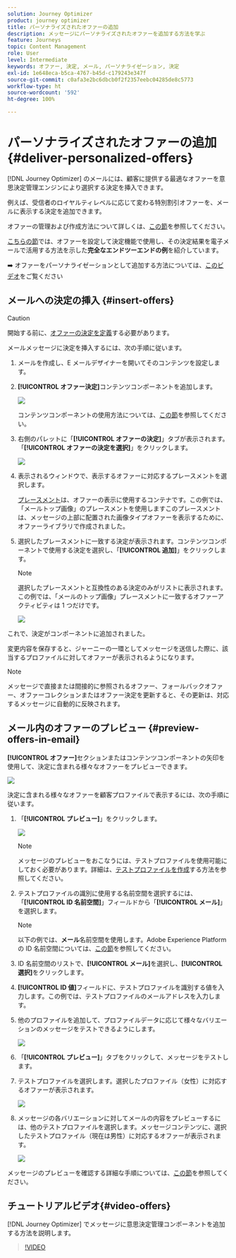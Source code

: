 ```yaml
---
solution: Journey Optimizer
product: journey optimizer
title: パーソナライズされたオファーの追加
description: メッセージにパーソナライズされたオファーを追加する方法を学ぶ
feature: Journeys
topic: Content Management
role: User
level: Intermediate
keywords: オファー, 決定, メール, パーソナライゼーション, 決定
exl-id: 1e648eca-b5ca-4767-b45d-c179243e347f
source-git-commit: c0afa3e2bc6dbcb0f2f2357eebc04285de8c5773
workflow-type: ht
source-wordcount: '592'
ht-degree: 100%

---
```


# パーソナライズされたオファーの追加 {#deliver-personalized-offers}

[!DNL Journey Optimizer] のメールには、顧客に提供する最適なオファーを意思決定管理エンジンにより選択する決定を挿入できます。

例えば、受信者のロイヤルティレベルに応じて変わる特別割引オファーを、メールに表示する決定を追加できます。

オファーの管理および作成方法について詳しくは、[この節](../offers/get-started/starting-offer-decisioning.md)を参照してください。


[こちらの節](../offers/offers-e2e.md#insert-decision-in-email)では、オファーを設定して決定機能で使用し、その決定結果を電子メールで活用する方法を示した&#x200B;**完全なエンドツーエンドの例**&#x200B;を紹介しています。

➡️ オファーをパーソナライゼーションとして追加する方法については、[このビデオ](#video-offers)をご覧ください

## メールへの決定の挿入 {#insert-offers}

>[!CAUTION]
>
>開始する前に、[オファーの決定を定義](../offers/offer-activities/create-offer-activities.md)する必要があります。

メールメッセージに決定を挿入するには、次の手順に従います。

1. メールを作成し、E メールデザイナーを開いてそのコンテンツを設定します。

1. **[!UICONTROL オファー決定]**&#x200B;コンテンツコンポーネントを追加します。

   ![](assets/deliver-offer-component.png)

   コンテンツコンポーネントの使用方法については、[この節](content-components.md)を参照してください。

1. 右側のパレットに「**[!UICONTROL オファーの決定]**」タブが表示されます。「**[!UICONTROL オファーの決定を選択]**」をクリックします。

   ![](assets/deliver-offer-tab.png)

1. 表示されるウィンドウで、表示するオファーに対応するプレースメントを選択します。

   [プレースメント](../offers/offer-library/creating-placements.md)は、オファーの表示に使用するコンテナです。この例では、「メールトップ画像」のプレースメントを使用しますこのプレースメントは、メッセージの上部に配置された画像タイプオファーを表示するために、オファーライブラリで作成されました。

1. 選択したプレースメントに一致する決定が表示されます。コンテンツコンポーネントで使用する決定を選択し、「**[!UICONTROL 追加]**」をクリックします。

   >[!NOTE]
   >
   >選択したプレースメントと互換性のある決定のみがリストに表示されます。この例では、「メールのトップ画像」プレースメントに一致するオファーアクティビティは 1 つだけです。

   ![](assets/deliver-offer-placement.png)

これで、決定がコンポーネントに追加されました。

変更内容を保存すると、ジャーニーの一環としてメッセージを送信した際に、該当するプロファイルに対してオファーが表示されるようになります。

>[!NOTE]
>
>メッセージで直接または間接的に参照されるオファー、フォールバックオファー、オファーコレクションまたはオファー決定を更新すると、その更新は、対応するメッセージに自動的に反映されます。

## メール内のオファーのプレビュー {#preview-offers-in-email}

**[!UICONTROL オファー]**&#x200B;セクションまたはコンテンツコンポーネントの矢印を使用して、決定に含まれる様々なオファーをプレビューできます。

![](assets/deliver-offer-preview.png)

決定に含まれる様々なオファーを顧客プロファイルで表示するには、次の手順に従います。

1. 「**[!UICONTROL プレビュー]**」をクリックします。

   ![](assets/deliver-offer-preview-button.png)

   >[!NOTE]
   >
   >メッセージのプレビューをおこなうには、テストプロファイルを使用可能にしておく必要があります。詳細は、[テストプロファイルを作成](../segment/creating-test-profiles.md)する方法を参照してください。

1. テストプロファイルの識別に使用する名前空間を選択するには、「**[!UICONTROL ID 名前空間]**」フィールドから「**[!UICONTROL メール]**」を選択します。

   >[!NOTE]
   >
   >以下の例では、**メール**&#x200B;名前空間を使用します。Adobe Experience Platform の ID 名前空間については、[この節](../segment/get-started-identity.md)を参照してください。

1. ID 名前空間のリストで、**[!UICONTROL メール]**&#x200B;を選択し、**[!UICONTROL 選択]**&#x200B;をクリックします。

1. **[!UICONTROL ID 値]**&#x200B;フィールドに、テストプロファイルを識別する値を入力します。この例では、テストプロファイルのメールアドレスを入力します。

   <!--For example enter smith@adobe.com and click the **[!UICONTROL Add profile]** button.-->

1. 他のプロファイルを追加して、プロファイルデータに応じて様々なバリエーションのメッセージをテストできるようにします。

   ![](assets/deliver-offer-test-profiles.png)

1. 「**[!UICONTROL プレビュー]**」タブをクリックして、メッセージをテストします。

1. テストプロファイルを選択します。選択したプロファイル（女性）に対応するオファーが表示されます。

   ![](assets/deliver-offer-test-profile-female-preview.png)

1. メッセージの各バリエーションに対してメールの内容をプレビューするには、他のテストプロファイルを選択します。メッセージコンテンツに、選択したテストプロファイル（現在は男性）に対応するオファーが表示されます。

   ![](assets/deliver-offer-test-profile-male-preview.png)

メッセージのプレビューを確認する詳細な手順については、[この節](#preview-your-messages)を参照してください。

## チュートリアルビデオ{#video-offers}

[!DNL Journey Optimizer] でメッセージに意思決定管理コンポーネントを追加する方法を説明します。

>[!VIDEO](https://video.tv.adobe.com/v/334088?quality=12)

